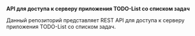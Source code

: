 **API для доступа к серверу приложения TODO-List со списком задач**

Данный репозиторий представляет REST API для доступа к серверу приложения TODO-List со списком задач.